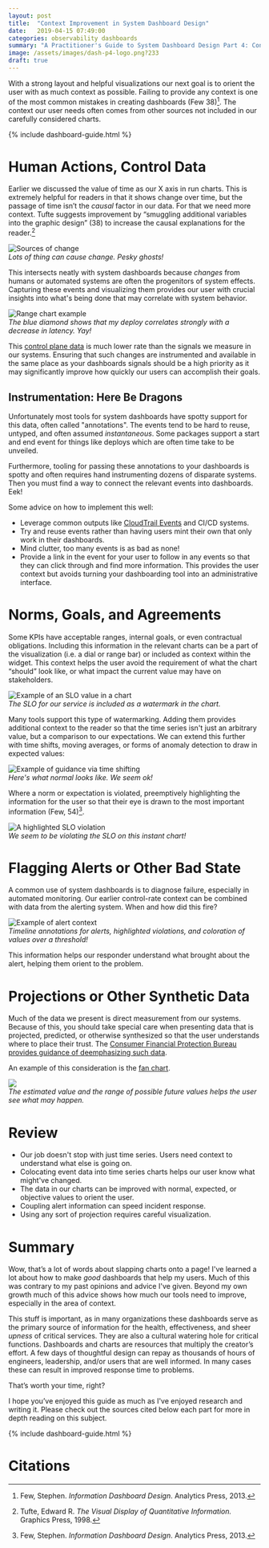 ```yaml
---
layout: post
title:  "Context Improvement in System Dashboard Design"
date:   2019-04-15 07:49:00
categories: observability dashboards
summary: "A Practitioner's Guide to System Dashboard Design Part 4: Context Improvement."
image: /assets/images/dash-p4-logo.png?233
draft: true
---
```


With a strong layout and helpful visualizations our next goal is to orient the user with as much context as possible. Failing to provide any context is one of the most common mistakes in creating dashboards (Few 38)[^1]. The context our user needs often comes from other sources not included in our carefully considered charts.

{% include dashboard-guide.html %}

# Human Actions, Control Data
Earlier we discussed the value of time as our X axis in run charts. This is extremely helpful for readers in that it shows change over time, but the passage of time isn’t the _causal_ factor in our data. For that we need more context. Tufte suggests improvement by “smuggling additional variables into the graphic design” (38) to increase the causal explanations for the reader.[^2]

![Sources of change](/assets/images/dash-p4-changes.png)
<br>_Lots of thing can cause change. Pesky ghosts!_

This intersects neatly with system dashboards because _changes_ from humans or automated systems are often the progenitors of system effects. Capturing these events and visualizing them provides our user with crucial insights into what's being done that may correlate with system behavior.

![Range chart example](/assets/images/dash-p4-deploy.png)
<br>_The blue diamond shows that my deploy correlates strongly with a decrease in latency. Yay!_

This [control plane data](https://en.wikipedia.org/wiki/Control_plane) is much lower rate than the signals we measure in our systems. Ensuring that such changes are instrumented and available in the same place as your dashboards signals should be a high priority as it may significantly improve how quickly our users can accomplish their goals.

## Instrumentation: Here Be Dragons
Unfortunately most tools for system dashboards have spotty support for this data, often called "annotations". The events tend to be hard to reuse, untyped, and often assumed _instantaneous_. Some packages support a start and end event for things like deploys which are often time take to be unveiled.

Furthermore, tooling for passing these annotations to your dashboards is spotty and often requires hand instrumenting dozens of disparate systems. Then you must find a way to connect the relevant events into dashboards. Eek!

Some advice on how to implement this well:

* Leverage common outputs like [CloudTrail Events](https://docs.aws.amazon.com/awscloudtrail/latest/userguide/cloudtrail-user-guide.html) and CI/CD systems.
* Try and reuse events rather than having users mint their own that only work in their dashboards.
* Mind clutter, too many events is as bad as none!
* Provide a link in the event for your user to follow in any events so that they can click through and find more information. This provides the user context but avoids turning your dashboarding tool into an administrative interface.

# Norms, Goals, and Agreements
Some KPIs have acceptable ranges, internal goals, or even contractual obligations. Including this information in the relevant charts can be a part of the visualization (i.e. a dial or range bar) or included as context within the widget. This context helps the user avoid the requirement of what the chart “should” look like, or what impact the current value may have on stakeholders.

![Example of an SLO value in a chart](/assets/images/dash-p4-slo.png)
<br>_The SLO for our service is included as a watermark in the chart._

Many tools support this type of watermarking. Adding them provides additional context to the reader so that the time series isn't just an arbitrary value, but a comparison to our expectations. We can extend this further with time shifts, moving averages, or forms of anomaly detection to draw in expected values:

![Example of guidance via time shifting](/assets/images/dash-p4-normal.png)
<br>_Here's what normal looks like. We seem ok!_

Where a norm or expectation is violated, preemptively highlighting the information for the user so that their eye is drawn to the most important information (Few, 54)[^1].

![A highlighted SLO violation](/assets/images/dash-p4-highlight.png)
<br>_We seem to be violating the SLO on this instant chart!_

# Flagging Alerts or Other Bad State
A common use of system dashboards is to diagnose failure, especially in automated monitoring. Our earlier control-rate context can be combined with data from the alerting system. When and how did this fire?

![Example of alert context](/assets/images/dash-p4-bad.png)
<br>_Timeline annotations for alerts, highlighted violations, and coloration of values over a threshold!_

This information helps our responder understand what brought about the alert, helping them orient to the problem.

# Projections or Other Synthetic Data
Much of the data we present is direct measurement from our systems. Because of this, you should take special care when presenting data that is projected, predicted, or otherwise synthesized so that the user understands where to place their trust. The [Consumer Financial Protection Bureau provides guidance of deemphasizing such data](https://cfpb.github.io/design-manual/data-visualization/emphasis.html#projected-values).

An example of this consideration is the [fan chart](https://en.wikipedia.org/wiki/Fan_chart_(time_series)).

![](/assets/images/dash-p4-fan.jpg)
<br>_The estimated value and the range of possible future values helps the user see what may happen._

# Review
* Our job doesn't stop with just time series. Users need context to understand what else is going on.
* Colocating event data into time series charts helps our user know what might've changed.
* The data in our charts can be improved with normal, expected, or objective values to orient the user.
* Coupling alert information can speed incident response.
* Using any sort of projection requires careful visualization.

# Summary
Wow, that’s a lot of words about slapping charts onto a page! I've learned a lot about how to make _good_ dashboards that help my users. Much of this was contrary to my past opinions and advice I've given. Beyond my own growth much of this advice shows how much our tools need to improve, especially in the area of context.

This stuff is important, as in many organizations these dashboards serve as the primary source of information for the health, effectiveness, and sheer _upness_ of critical services. They are also a cultural watering hole for critical functions. Dashboards and charts are resources that multiply the creator’s effort. A few days of thoughtful design can repay as thousands of hours of engineers, leadership, and/or users that are well informed. In many cases these can result in improved response time to problems.

That’s worth your time, right?

I hope you’ve enjoyed this guide as much as I've enjoyed research and writing it. Please check out the sources cited below each part for more in depth reading on this subject.

{% include dashboard-guide.html %}

# Citations
[^1]: Few, Stephen. _Information Dashboard Design_. Analytics Press, 2013.
[^2]: Tufte, Edward R. _The Visual Display of Quantitative Information._ Graphics Press, 1998.
